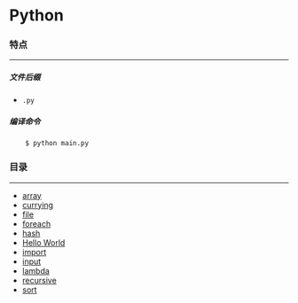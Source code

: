 Python
===

### 特点
---
##### 文件后缀
* `.py`

##### 编译命令
```
	$ python main.py
```

### 目录
---
* [array](https://github.com/PFei-He/Language-Study-Note/tree/master/Python/array)
* [currying](https://github.com/PFei-He/Language-Study-Note/tree/master/Python/currying)
* [file](https://github.com/PFei-He/Language-Study-Note/tree/master/Python/file)
* [foreach](https://github.com/PFei-He/Language-Study-Note/tree/master/Python/foreach)
* [hash](https://github.com/PFei-He/Language-Study-Note/tree/master/Python/hash)
* [Hello World](https://github.com/PFei-He/Language-Study-Note/tree/master/Python/Hello%20World)
* [import](https://github.com/PFei-He/Language-Study-Note/tree/master/Python/import)
* [input](https://github.com/PFei-He/Language-Study-Note/tree/master/Python/input)
* [lambda](https://github.com/PFei-He/Language-Study-Note/tree/master/Python/lambda%20-%20closure)
* [recursive](https://github.com/PFei-He/Language-Study-Note/tree/master/Python/recursive%20algorithm)
* [sort](https://github.com/PFei-He/Language-Study-Note/tree/master/Python/sort)
